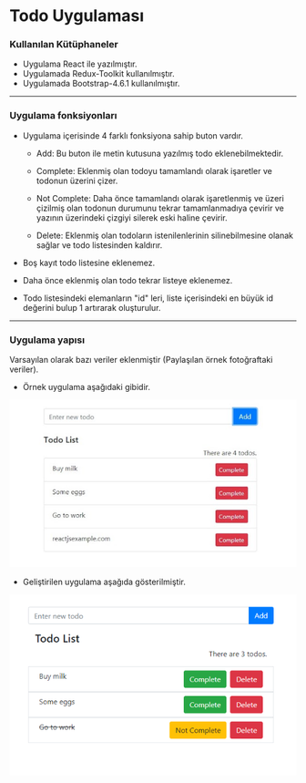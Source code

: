 # Todo Uygulaması

### Kullanılan Kütüphaneler
* Uygulama React ile yazılmıştır.
* Uygulamada Redux-Toolkit kullanılmıştır.
* Uygulamada Bootstrap-4.6.1 kullanılmıştır.

----
### Uygulama fonksiyonları

- Uygulama içerisinde 4 farklı fonksiyona sahip buton vardır.

    - Add: Bu buton ile metin kutusuna yazılmış todo eklenebilmektedir.

    - Complete: Eklenmiş olan todoyu tamamlandı olarak işaretler ve todonun üzerini çizer.

    - Not Complete: Daha önce tamamlandı olarak işaretlenmiş ve üzeri çizilmiş olan todonun durumunu tekrar tamamlanmadıya çevirir ve yazının üzerindeki çizgiyi silerek eski haline çevirir.

    - Delete: Eklenmiş olan todoların istenilenlerinin silinebilmesine olanak sağlar ve todo listesinden kaldırır.

- Boş kayıt todo listesine eklenemez.
- Daha önce eklenmiş olan todo tekrar listeye eklenemez.
- Todo listesindeki elemanların "id" leri, liste içerisindeki en büyük id değerini bulup 1 artırarak oluşturulur.




---
### Uygulama yapısı  
Varsayılan olarak bazı veriler eklenmiştir (Paylaşılan örnek fotoğraftaki veriler).  

- Örnek uygulama aşağıdaki gibidir.  

<div align="center">
    <img src="docs/img/sampleApp.jpeg" alt="Örnek" title="Örnek uygulama">
</div>  

- Geliştirilen uygulama aşağıda gösterilmiştir.  

<div align="center">
    <img src="docs/img/developedApp.png" alt="Geliştirilen Uygulama" title="Geliştirilen Uygulama">
</div>

